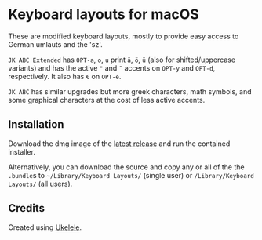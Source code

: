 # Keyboard layouts for macOS

These are modified keyboard layouts, mostly to provide easy access to German umlauts and the 'sz'.

`JK ABC Extended` has `OPT-a`, `o`, `u` print `ä`, `ö`, `ü` (also for shifted/uppercase variants)
and has the active `"` and `¯` accents on `OPT-y` and `OPT-d`, respectively. It also has `€` on
`OPT-e`.

`JK ABC` has similar upgrades but more greek characters, math symbols, and some graphical characters
at the cost of less active accents.

## Installation

Download the dmg image of the [latest
release](https://github.com/jokuha/keyboard-layouts/releases/latest) and run the contained
installer.

Alternatively, you can download the source and copy any or all of the the `.bundle`s to
`~/Library/Keyboard Layouts/` (single user) or `/Library/Keyboard Layouts/` (all users).


## Credits

Created using [Ukelele](https://software.sil.org/ukelele).



<!-- Put Emacs local variables into HTML comment
Local Variables:
coding: utf-8
fill-column: 100
End:
-->
